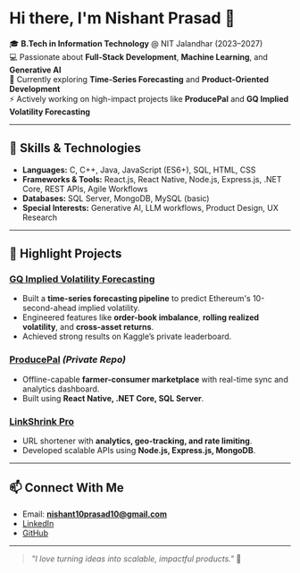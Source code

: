 # Hi there, I'm Nishant Prasad 👋

🎓 **B.Tech in Information Technology** @ NIT Jalandhar (2023–2027)  
💻 Passionate about **Full-Stack Development**, **Machine Learning**, and **Generative AI**  
🌱 Currently exploring **Time-Series Forecasting** and **Product-Oriented Development**  
⚡ Actively working on high-impact projects like **ProducePal** and **GQ Implied Volatility Forecasting**  

---

## 🚀 Skills & Technologies

- **Languages:** C, C++, Java, JavaScript (ES6+), SQL, HTML, CSS  
- **Frameworks & Tools:** React.js, React Native, Node.js, Express.js, .NET Core, REST APIs, Agile Workflows  
- **Databases:** SQL Server, MongoDB, MySQL (basic)  
- **Special Interests:** Generative AI, LLM workflows, Product Design, UX Research  

---

## 📌 Highlight Projects

### [GQ Implied Volatility Forecasting](https://www.kaggle.com/competitions/gq-implied-volatility-forecasting)
- Built a **time-series forecasting pipeline** to predict Ethereum's 10-second-ahead implied volatility.  
- Engineered features like **order-book imbalance**, **rolling realized volatility**, and **cross-asset returns**.  
- Achieved strong results on Kaggle’s private leaderboard.

### [ProducePal](https://github.com/nishant89609) *(Private Repo)*
- Offline-capable **farmer-consumer marketplace** with real-time sync and analytics dashboard.  
- Built using **React Native, .NET Core, SQL Server**.

### [LinkShrink Pro](https://github.com/nishant270/url_shortener)
- URL shortener with **analytics, geo-tracking, and rate limiting**.  
- Developed scalable APIs using **Node.js, Express.js, MongoDB**.

---

## 📫 Connect With Me

- Email: **nishant10prasad10@gmail.com**  
- [LinkedIn](https://www.linkedin.com/in/nishant-prasad-a58456283/)  
- [GitHub](https://github.com/nishant270)  

---

> _"I love turning ideas into scalable, impactful products."_ 🚀
